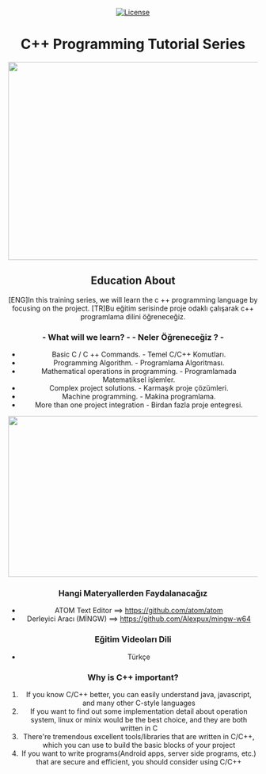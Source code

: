 <center> 
<p><a href="https://github.com/remoteman/c-programming-education/blob/master/LICENSE" rel="nofollow"><img src="https://camo.githubusercontent.com/3ccf4c50a1576b0dd30b286717451fa56b783512/68747470733a2f2f696d672e736869656c64732e696f2f62616467652f4c6963656e73652d4d49542d79656c6c6f772e737667" alt="License" style="max-width:100%;"></a></p>


# C++ Programming Tutorial Series

<img src="https://camo.githubusercontent.com/b086138672962c05b286b3c313af6f7961fbc666/68747470733a2f2f692e68697a6c69726573696d2e636f6d2f4c624159795a2e706e67" width="650" height="400" > 



## Education About

 [ENG]In this training series, we will learn the c ++ programming language by focusing on the project.
 [TR]Bu eğitim serisinde proje odaklı çalışarak c++ programlama dilini öğreneceğiz.

###  - What will we learn? -                 - Neler Öğreneceğiz ? -
          
- Basic C / C ++ Commands.                   - Temel C/C++ Komutları.
- Programming Algorithm.                     - Programlama Algoritması.    
- Mathematical operations in programming.    - Programlamada Matematiksel işlemler.  
- Complex project solutions.                 - Karmaşık proje çözümleri.
- Machine programming.                       - Makina programlama.
- More than one project integration          - Birdan fazla proje entegresi.                                
                                             
                                                
                                                
                                                
                                               

<img src="https://i.hizliresim.com/VraA8j.gif" width="650" height="325" > 


### Hangi Materyallerden Faydalanacağız

- ATOM Text Editor ==> https://github.com/atom/atom
- Derleyici Aracı (MİNGW) ==> https://github.com/Alexpux/mingw-w64

### Eğitim Videoları Dili

- Türkçe

### Why is C++ important?

1. If you know C/C++ better, you can easily understand java, javascript, and many other C-style languages
2. If you want to find out some implementation detail about operation system, linux or minix would be the best choice, and they are both written in C
3. There're tremendous excellent tools/libraries that are written in C/C++, which you can use to build the basic blocks of your project
4. If you want to write programs(Android apps, server side programs, etc.) that are secure and efficient, you should consider using C/C++


</center>
                                                                                   












